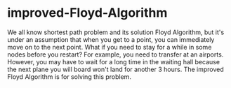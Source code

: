 # improved-Floyd-Algorithm

We all know shortest path problem and its solution Floyd Algorithm, but it's under an assumption that when you get to a point, you can immediately move on to the next point. What if you need to stay for a while in some nodes before you restart? For example, you need to transfer at an airports. However, you may have to wait for a long time in the waiting hall because the next plane you will board won't land for another 3 hours. The improved Floyd Algorithm is for solving this problem.

